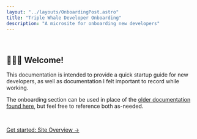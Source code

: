 ```yaml
---
layout: "../layouts/OnboardingPost.astro"
title: "Triple Whale Developer Onboarding"
description: "A microsite for onboarding new developers"
---
```


<style>
  time, .toc { display: none !important }
</style>

<br> 

## 🐳🐳🐳 Welcome!

This documentation is intended to provide a quick startup guide for new developers, as well as documentation I felt important to record while working.

The onboarding section can be used in place of the [older documentation found here](https://docs.google.com/document/d/1FxmH7eIDj0x3-BvxqiavkDCKvpjidL0aLaGz4Ray_dY/edit#), but feel free to reference both as-needed.

<br>

[Get started: Site Overview &rarr;](/docs/site-overview)